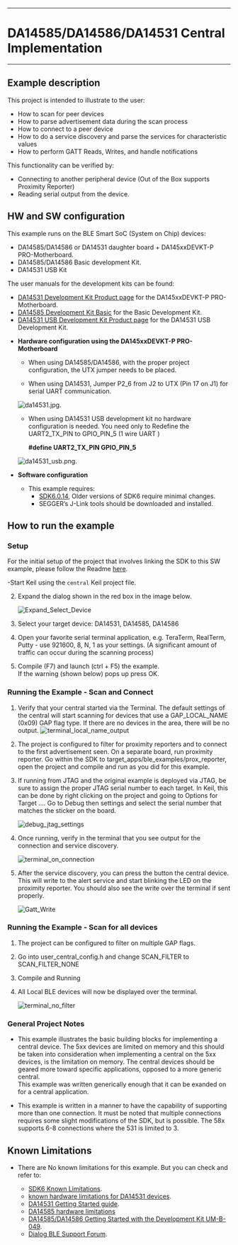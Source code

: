 ------
# DA14585/DA14586/DA14531 Central Implementation
------

## Example description

This project is intended to illustrate to the user:
- How to scan for peer devices
- How to parse advertisement data during the scan process
- How to connect to a peer device
- How to do a service discovery and parse the services for characteristic values
- How to perform GATT Reads, Writes, and handle notifications

This functionality can be verified by:
- Connecting to another peripheral device (Out of the Box supports Proximity Reporter)
- Reading serial output from the device.
	

## HW and SW configuration
This example runs on the BLE Smart SoC (System on Chip) devices:
- DA14585/DA14586 or DA14531 daughter board + DA145xxDEVKT-P PRO-Motherboard.
- DA14585/DA14586 Basic development Kit.
- DA14531 USB Kit

The user manuals for the development kits can be found:
- [DA14531 Development Kit Product page](https://www.dialog-semiconductor.com/products/da14531-development-kit-pro) for the DA145xxDEVKT-P PRO-Motherboard.
- [DA14585 Development Kit Basic](https://www.dialog-semiconductor.com/products/da14585-development-kit-basic) for the Basic Development Kit.
- [DA14531 USB Development Kit Product page](https://www.dialog-semiconductor.com/products/da14531-development-kit-usb) for the DA14531 USB Development Kit.

* **Hardware configuration using the DA145xxDEVKT-P PRO-Motherboard**

	- When using DA14585/DA14586, with the proper project configuration, the UTX jumper needs to be placed.
	
	- When using DA14531, Jumper P2_6 from J2 to UTX (Pin 17 on J1) for serial UART communication.
	
	![da14531.jpg](assets/da14531.jpg).
	
    - When using DA14531 USB development kit no hardware configuration is needed. You need only to Redefine the UART2_TX_PIN to GPIO_PIN_5 (1 wire UART ) 
	  
	  **#define UART2_TX_PIN            GPIO_PIN_5**

	![da14531_usb.png](assets/da14531_usb.png).
	
* **Software configuration**

    - This example requires:
        * [SDK6.0.14](https://www.dialog-semiconductor.com/da14531_sdk_latest), Older versions of SDK6 require minimal changes.
        * SEGGER’s J-Link tools should be downloaded and installed.


## How to run the example

### Setup

For the initial setup of the project that involves linking the SDK to this SW example, please follow the Readme [here](../../Readme.md).

-Start Keil using the `central` Keil project file.

2. Expand the dialog shown in the red box in the image below.
	
	![Expand_Select_Device](assets/Expand_Select_Device.png)

3. Select your target device: DA14531, DA14585, DA14586

4. Open your favorite serial terminal application, e.g. TeraTerm, RealTerm, Putty - use 921600, 8, N, 1 as your settings. (A significant amount of traffic can occur during the scanning process)

5. Compile (F7) and launch (ctrl + F5) the example.\
If the warning (shown below) pops up press OK.

### Running the Example - Scan and Connect

1. Verify that your central started via the Terminal.  The default settings of the central will start scanning for devices that use a GAP_LOCAL_NAME (0x09) GAP flag type. If there are no devices in the area, there will be no output. 
	![terminal_local_name_output](assets/terminal_local_name_output.png)

2. The project is configured to filter for proximity reporters and to connect to the first advertisement seen. On a separate board, run proximity reporter.  Go within the SDK to target_apps/ble_examples/prox_reporter, open the project and compile and run as you did for this example.

3. If running from JTAG and the original example is deployed via JTAG, be sure to assign the proper JTAG serial number to each target.  In Keil, this can be done by right clicking on the project and going to Options for Target ....  Go to Debug then settings and select the serial number that matches the sticker on the board.

	![debug_jtag_settings](assets/debug_jtag_settings.png)
	
3. Once running, verify in the terminal that you see output for the connection and service discovery. 
	
	![terminal_on_connection](assets/terminal_on_connection.png)

4. After the service discovery, you can press the button the central device.  This will write to the alert service and start blinking the LED on the proximity reporter.  You should also see the write over the terminal if sent properly.

	![Gatt_Write](assets/Gatt_Write.png)
	
### Running the Example - Scan for all devices

1.  The project can be configured to filter on multiple GAP flags.  

2.  Go into user_central_config.h and change SCAN_FILTER to SCAN_FILTER_NONE

3.  Compile and Running

4.  All Local BLE devices will now be displayed over the terminal.

	![terminal_no_filter](assets/terminal_no_filter.png)


### General Project Notes
 - This example illustrates the basic building blocks for implementing a central device.  The 5xx devices are limited on memory and this should be taken into consideration
when implementing a central on the 5xx devices, is the limitation on memory.  The central devices should be geared more toward specific applications, opposed to a more generic central.  
This example was written generically enough that it can be exanded on for a central application.


- This example is written in a manner to have the capability of supporting more than one connection.  It must be noted that multiple connections requires
some slight modifications of the SDK, but is possible.  The 58x supports 6-8 connections where the 531 is limited to 3.


## Known Limitations

- There are No known limitations for this example. But you can check and refer to: 

	- [SDK6 Known Limitations](http://lpccs-docs.dialog-semiconductor.com/sdk6_kll/index.html).
	- [known hardware limitations for DA14531 devices](https://www.dialog-semiconductor.com/da14531_HW_Limitation).
	- [DA14531 Getting Started guide](https://www.dialog-semiconductor.com/da14531-getting-started).
	- [DA14585 hardware limitations](https://www.dialog-semiconductor.com/sites/default/files/da1458x-knownlimitations_2019_01_07.pdf)
	- [DA14585/DA14586 Getting Started with the Development Kit UM-B-049](http://lpccs-docs.dialog-semiconductor.com/da14585_getting_started/index.html).
	- [Dialog BLE Support Forum](https://www.dialog-semiconductor.com/BLE_Support).

